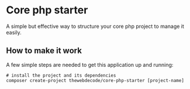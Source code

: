# Core php starter

A simple but effective way to structure your core php project to manage it easily.

## How to make it work

A few simple steps are needed to get this application up and running:


```
# install the project and its dependencies
composer create-project thewebdecode/core-php-starter [project-name]
```

